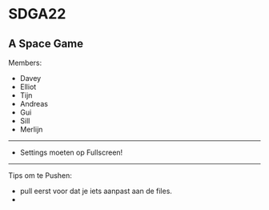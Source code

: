 # SDGA22
A Space Game 
---
Members:
- Davey 
- Elliot
- Tijn
- Andreas
- Gui
- Sill
- Merlijn
---
- Settings moeten op Fullscreen!
---
Tips om te Pushen:
- pull eerst voor dat je iets aanpast aan de files.
- 
